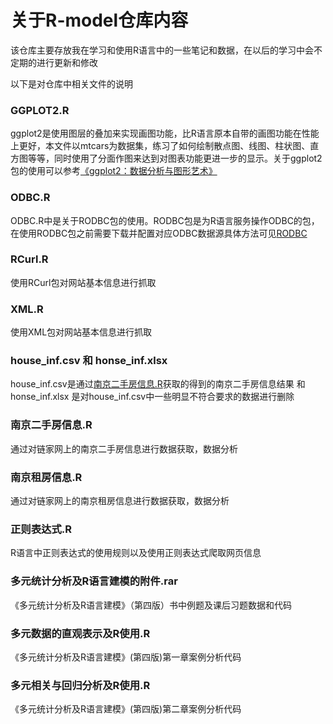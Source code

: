 关于R-model仓库内容
====
  该仓库主要存放我在学习和使用R语言中的一些笔记和数据，在以后的学习中会不定期的进行更新和修改

以下是对仓库中相关文件的说明
### GGPLOT2.R
 ggplot2是使用图层的叠加来实现画图功能，比R语言原本自带的画图功能在性能上更好，本文件以mtcars为数据集，练习了如何绘制散点图、线图、柱状图、直方图等等，同时使用了分面作图来达到对图表功能更进一步的显示。关于ggplot2包的使用可以参考[《ggplot2：数据分析与图形艺术》](https://github.com/cosname/ggplot2-translation/tree/master/Rcode)
    
### ODBC.R
 ODBC.R中是关于RODBC包的使用。RODBC包是为R语言服务操作ODBC的包，在使用RODBC包之前需要下载并配置对应ODBC数据源具体方法可见[RODBC](https://jingyan.baidu.com/article/870c6fc37e3afcb03fe4be38.html)

### RCurl.R
 使用RCurl包对网站基本信息进行抓取
 
### XML.R
 使用XML包对网站基本信息进行抓取
 
### house_inf.csv 和 honse_inf.xlsx
 house_inf.csv是通过[南京二手房信息.R](https://github.com/JeremyYin1996/R-model/blob/master/%E5%8D%97%E4%BA%AC%E4%BA%8C%E6%89%8B%E6%88%BF%E4%BF%A1%E6%81%AF.R)获取的得到的南京二手房信息结果 和 honse_inf.xlsx 是对house_inf.csv中一些明显不符合要求的数据进行删除

### 南京二手房信息.R
 通过对链家网上的南京二手房信息进行数据获取，数据分析
 
### 南京租房信息.R
 通过对链家网上的南京租房信息进行数据获取，数据分析

### 正则表达式.R
  R语言中正则表达式的使用规则以及使用正则表达式爬取网页信息

### 多元统计分析及R语言建模的附件.rar
  《多元统计分析及R语言建模》（第四版）书中例题及课后习题数据和代码

### 多元数据的直观表示及R使用.R
  《多元统计分析及R语言建模》(第四版)第一章案例分析代码
  
### 多元相关与回归分析及R使用.R   
  《多元统计分析及R语言建模》(第四版)第二章案例分析代码
